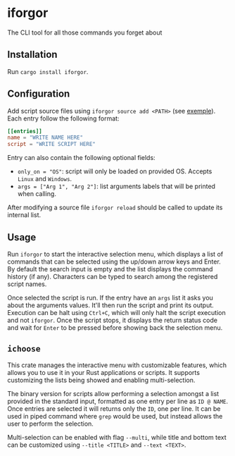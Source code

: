# iforgor
The CLI tool for all those commands you forget about

## Installation

Run `cargo install iforgor`.

## Configuration

Add script source files using `iforgor source add <PATH>` (see [exemple](iforgor/exemple.toml)).
Each entry follow the following format:

```toml
[[entries]]
name = "WRITE NAME HERE"
script = "WRITE SCRIPT HERE"
```

Entry can also contain the following optional fields:
- `only_on = "OS"`: script will only be loaded on provided OS. Accepts `Linux` and `Windows`.
- `args = ["Arg 1", "Arg 2"]`: list arguments labels that will be printed when calling.

After modifying a source file `iforgor reload` should be called to update its internal list.

## Usage

Run `iforgor` to start the interactive selection menu, which displays a list of commands that
can be selected using the up/down arrow keys and Enter. By default the search input is empty and
the list displays the command history (if any). Characters can be typed to search among the
registered script names.

Once selected the script is run. If the entry have an `args` list it asks you about the
arguments values. It'll then run the script and print its output. Execution can be halt using
`Ctrl+C`, which will only halt the script execution and not `iforgor`. Once the script stops, it
displays the return status code and wait for `Enter` to be pressed before showing back the selection
menu.

## `ichoose`

This crate manages the interactive menu with customizable features, which allows you to use it
in your Rust applications or scripts. It supports customizing the lists being showed and enabling
multi-selection.

The binary version for scripts allow performing a selection amongst a list provided in the
standard input, formatted as one entry per line as `ID @ NAME`. Once entries are selected it will
returns only the `ID`, one per line. It can be used in piped command where `grep` would be used,
but instead allows the user to perform the selection.

Multi-selection can be enabled with flag `--multi`, while title and bottom text can be customized
using `--title <TITLE>` and `--text <TEXT>`. 